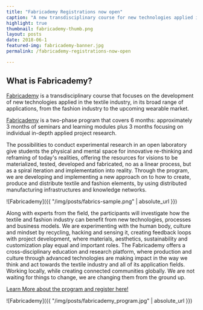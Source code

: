 ```yaml
---
title: "Fabricademy Registrations now open" 
caption: "A new transdisciplinary course for new technologies applied in the textile industry!"
highlight: true
thumbnail: fabricademy-thumb.png
layout: posts
date: 2018-06-1
featured-img: fabricademy-banner.jpg
permalink: /fabricademy-registrations-now-open

---
```


## What is Fabricademy?

[Fabricademy](http://textile-academy.org/join/) is a transdisciplinary course that focuses on the development of new technologies applied in the textile industry, in its broad range of applications, from the fashion industry to the upcoming wearable market.

[Fabricademy](http://textile-academy.org/join/) is a two-phase program that covers 6 months: approximately 3 months of seminars and learning modules plus 3 months focusing on individual in-depth applied project research.


The possibilities to conduct experimental research in an open laboratory give students the physical and mental space for innovative re-thinking and reframing of today's realities, offering the resources for visions to be materialized, tested, developed and fabricated, no as a linear process, but as a spiral iteration and implementation into reality. Through the program, we are developing and implementing a new approach on to how to create, produce and distribute textile and fashion elements, by using distributed manufacturing infrastructures and knowledge networks.

![Fabricademy]({{ "/img/posts/fabrics-sample.png" | absolute_url }})

Along with experts from the field, the participants will investigate how the textile and fashion industry can benefit from new technologies, processes and business models. We are experimenting with the human body, culture and mindset by recycling, hacking and sensing it, creating feedback loops with project development, where materials, aesthetics, sustainability and customization play equal and important roles. The Fabricademy offers a cross-disciplinary education and research platform, where production and culture through advanced technologies are making impact in the way we think and act towards the textile industry and all of its application fields. Working locally, while creating connected communities globally. We are not waiting for things to change, we are changing them from the ground up.


[Learn More about the program and register here!](http://textile-academy.org/)

![Fabricademy]({{ "/img/posts/fabricademy_program.jpg" | absolute_url }})

